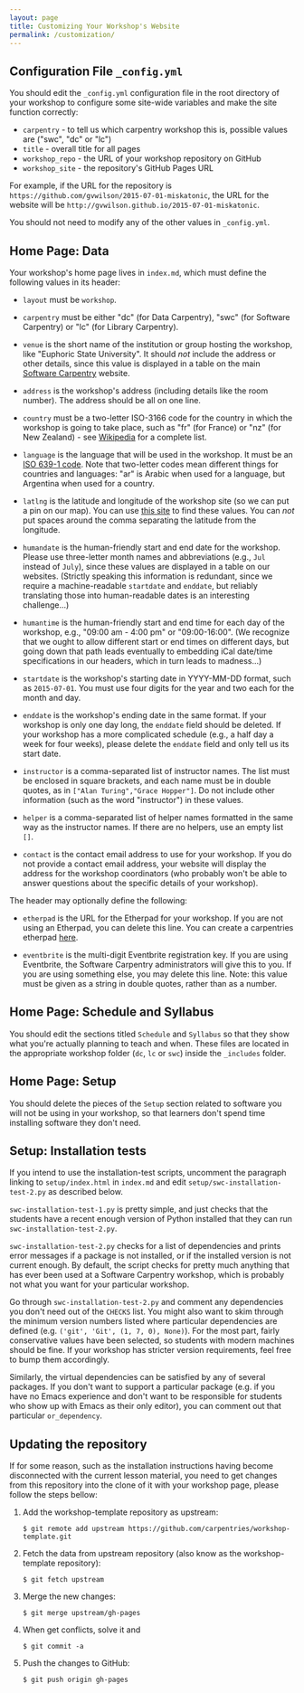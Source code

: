 ```yaml
---
layout: page
title: Customizing Your Workshop's Website
permalink: /customization/
---
```

## Configuration File `_config.yml`

You should edit the `_config.yml` configuration file in the root directory of your workshop to configure some site-wide variables and make the site function correctly:

* `carpentry` - to tell us which carpentry workshop this is, possible values are ("swc", "dc" or "lc")
* `title` - overall title for all pages
* `workshop_repo` - the URL of your workshop repository on GitHub
* `workshop_site` - the repository's GitHub Pages URL

For example, if the URL for the repository is `https://github.com/gvwilson/2015-07-01-miskatonic`,
the URL for the website will be `http://gvwilson.github.io/2015-07-01-miskatonic`.

You should not need to modify any of the other values in `_config.yml`.

## Home Page: Data

Your workshop's home page lives in `index.md`,
which must define the following values in its header:

*   `layout` must be `workshop`.

*   `carpentry` must be either "dc" (for Data Carpentry),  "swc" (for
    Software Carpentry) or "lc" (for Library Carpentry).

*   `venue` is the short name of the institution or group hosting the
    workshop, like "Euphoric State University".  It should *not*
    include the address or other details, since this value is
    displayed in a table on the main
    [Software Carpentry](http://software-carpentry.org) website.

*   `address` is the workshop's address (including details like the
    room number). The address should be all on one line.

*   `country` must be a two-letter ISO-3166 code for the country in
    which the workshop is going to take place, such as "fr" (for
    France) or "nz" (for New Zealand) - see [Wikipedia](https://en.wikipedia.org/wiki/ISO_3166-1_alpha-2#Officially_assigned_code_elements)
    for a complete list.

*   `language` is the language that will be used in the workshop.
    It must be an [ISO 639-1 code](https://en.wikipedia.org/wiki/List_of_ISO_639-1_codes).
    Note that two-letter codes mean different things for countries
    and languages: "ar" is Arabic when used for a language, but
    Argentina when used for a country.

*   `latlng` is the latitude and longitude of the workshop site (so we
    can put a pin on our map).  You can use
    [this site](https://getlatlong.net/) to find these
    values.  You can *not* put spaces around the comma separating the
    latitude from the longitude.

*  `humandate` is the human-friendly start and end date for the
    workshop.  Please use three-letter month names and abbreviations
    (e.g., `Jul` instead of `July`), since these values are displayed
    in a table on our websites.  (Strictly speaking this information
    is redundant, since we require a machine-readable `startdate` and
    `enddate`, but reliably translating those into human-readable
    dates is an interesting challenge...)

*   `humantime` is the human-friendly start and end time for each day of
    the workshop, e.g., "09:00 am - 4:00 pm" or "09:00-16:00".  (We
    recognize that we ought to allow different start or end times on
    different days, but going down that path leads eventually to
    embedding iCal date/time specifications in our headers, which in
    turn leads to madness...)

*   `startdate` is the workshop's starting date in YYYY-MM-DD format,
    such as `2015-07-01`.  You must use four digits for the year and
    two each for the month and day.

*   `enddate` is the workshop's ending date in the same format.  If your
    workshop is only one day long, the `enddate` field should be deleted.
    If your workshop has a more complicated schedule (e.g., a half day a
    week for four weeks), please delete the `enddate` field and only tell
    us its start date.

*   `instructor` is a comma-separated list of instructor names.  The
    list must be enclosed in square brackets, and each name must be in
    double quotes, as in `["Alan Turing","Grace Hopper"]`.  Do not
    include other information (such as the word "instructor") in these
    values.

*   `helper` is a comma-separated list of helper names formatted in the
    same way as the instructor names.  If there are no helpers, use an
    empty list `[]`.

*   `contact` is the contact email address to use for your workshop.
    If you do not provide a contact email address, your website will
    display the address for the workshop coordinators (who probably
    won't be able to answer questions about the specific details of
    your workshop).

The header may optionally define the following:

*   `etherpad` is the URL for the Etherpad for your workshop.  If you are
    not using an Etherpad, you can delete this line. You can create a carpentries etherpad [here](https://pad.carpentries.org/).

*   `eventbrite` is the multi-digit Eventbrite registration key.  If you
    are using Eventbrite, the Software Carpentry administrators will
    give this to you.  If you are using something else, you may delete
    this line.  Note: this value must be given as a string in double
    quotes, rather than as a number.

## Home Page: Schedule and Syllabus

You should edit the sections titled `Schedule` and `Syllabus`
so that they show what you're actually planning to teach and when.  These 
files are located in the appropriate workshop folder (`dc`, `lc` or `swc`) 
inside the `_includes` folder.  

## Home Page: Setup

You should delete the pieces of the `Setup` section
related to software you will not be using in your workshop,
so that learners don't spend time installing software they don't need.

## Setup: Installation tests

If you intend to use the installation-test scripts,
uncomment the paragraph linking to `setup/index.html` in `index.md`
and edit `setup/swc-installation-test-2.py` as described below.

`swc-installation-test-1.py` is pretty simple, and just checks that
the students have a recent enough version of Python installed that
they can run `swc-installation-test-2.py`.

`swc-installation-test-2.py`
checks for a list of dependencies and prints error messages if a
package is not installed, or if the installed version is not current
enough.  By default, the script checks for pretty much anything that
has ever been used at a Software Carpentry workshop, which is probably
not what you want for your particular workshop.

Go through `swc-installation-test-2.py` and
comment any dependencies you don't need out of the `CHECKS` list.  You
might also want to skim through the minimum version numbers listed
where particular dependencies are defined (e.g. `('git', 'Git', (1, 7,
0), None)`).  For the most part, fairly conservative values have been
selected, so students with modern machines should be fine.  If your
workshop has stricter version requirements, feel free to bump them
accordingly.

Similarly, the virtual dependencies can be satisfied by any of several
packages.  If you don't want to support a particular package (e.g. if
you have no Emacs experience and don't want to be responsible for
students who show up with Emacs as their only editor), you can comment
out that particular `or_dependency`.

## Updating the repository

If for some reason,
such as the installation instructions having become disconnected
with the current lesson material,
you need to get changes from this repository
into the clone of it with your workshop page,
please follow the steps bellow:

1.  Add the workshop-template repository as upstream:

        $ git remote add upstream https://github.com/carpentries/workshop-template.git

2.  Fetch the data from upstream repository (also know as the workshop-template
    repository):

        $ git fetch upstream

3.  Merge the new changes:

        $ git merge upstream/gh-pages

4.  When get conflicts, solve it and

        $ git commit -a

5.  Push the changes to GitHub:

        $ git push origin gh-pages
